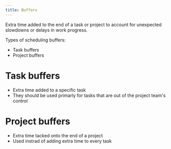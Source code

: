 ```yaml
---
title: Buffers
---
```

Extra time added to the end of a task or project to account for unexpected slowdowns or delays in work progress. 

Types of scheduling buffers:
- Task buffers
- Project buffers

# Task buffers
- Extra time added to a specific task
- They should be used primarly for tasks that are out of the project team's control
# Project buffers
- Extra time tacked onto the end of a project
- Used instrad of adding extra time to every task